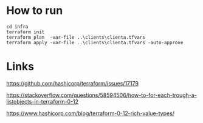# How to run

```
cd infra
terraform init
terraform plan  -var-file ..\clients\clienta.tfvars
terraform apply -var-file ..\clients\clienta.tfvars -auto-approve
```

# Links

https://github.com/hashicorp/terraform/issues/17179

https://stackoverflow.com/questions/58594506/how-to-for-each-trough-a-listobjects-in-terraform-0-12

https://www.hashicorp.com/blog/terraform-0-12-rich-value-types/